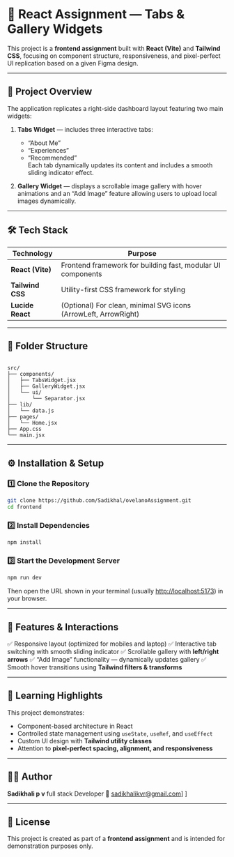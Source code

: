 
# 🧩 React Assignment — Tabs & Gallery Widgets

This project is a **frontend assignment** built with **React (Vite)** and **Tailwind CSS**, focusing on component structure, responsiveness, and pixel-perfect UI replication based on a given Figma design.

---

## 🚀 Project Overview

The application replicates a right-side dashboard layout featuring two main widgets:

1. **Tabs Widget** — includes three interactive tabs:  
   - “About Me”  
   - “Experiences”  
   - “Recommended”  
   Each tab dynamically updates its content and includes a smooth sliding indicator effect.

2. **Gallery Widget** — displays a scrollable image gallery with hover animations and an “Add Image” feature allowing users to upload local images dynamically.

---

## 🛠️ Tech Stack

| Technology | Purpose |
|-------------|----------|
| **React (Vite)** | Frontend framework for building fast, modular UI components |
| **Tailwind CSS** | Utility-first CSS framework for styling |
| **Lucide React** | (Optional) For clean, minimal SVG icons (ArrowLeft, ArrowRight) |

---

## 📁 Folder Structure

```

src/
├── components/
│   ├── TabsWidget.jsx
│   ├── GalleryWidget.jsx
│   └── ui/
│       └── Separator.jsx
├── lib/
│   └── data.js
├── pages/
│   └── Home.jsx
├── App.css
└── main.jsx

````

---

## ⚙️ Installation & Setup

### 1️⃣ Clone the Repository
```bash
git clone https://github.com/Sadikhal/ovelanoAssignment.git
cd frontend
````

### 2️⃣ Install Dependencies

```bash
npm install
```

### 3️⃣ Start the Development Server

```bash
npm run dev
```

Then open the URL shown in your terminal (usually [http://localhost:5173](http://localhost:5173)) in your browser.

---

## 🎨 Features & Interactions

✅ Responsive layout (optimized for mobiles and laptop)
✅ Interactive tab switching with smooth sliding indicator
✅ Scrollable gallery with **left/right arrows**
✅ “Add Image” functionality — dynamically updates gallery
✅ Smooth hover transitions using **Tailwind filters & transforms**

---

## 🧠 Learning Highlights

This project demonstrates:

* Component-based architecture in React
* Controlled state management using `useState`, `useRef`, and `useEffect`
* Custom UI design with **Tailwind utility classes**
* Attention to **pixel-perfect spacing, alignment, and responsiveness**

---

## 🧑‍💻 Author

**Sadikhali p v**
full stack Developer
📧 [sadikhalikvr@gmail.com](mailto:sadikhalikvr@gmail.com)]
]

---

## 📝 License

This project is created as part of a **frontend assignment** and is intended for demonstration purposes only.
